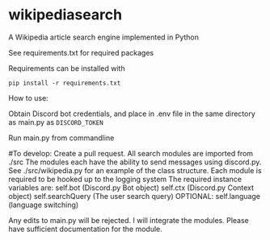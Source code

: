 # wikipediasearch
A Wikipedia article search engine implemented in Python

See requirements.txt for required packages


Requirements can be installed with
```
pip install -r requirements.txt
```

How to use:

Obtain Discord bot credentials, and place in .env file in the same directory as main.py as `DISCORD_TOKEN`

Run main.py from commandline


#To develop:
  Create a pull request.
  All search modules are imported from ./src
  The modules each have the ability to send messages using discord.py.
     See ./src/wikipedia.py for an example of the class structure.
     Each module is required to be hooked up to the logging system
     The required instance variables are:
        self.bot (Discord.py Bot object)
        self.ctx (Discord.py Context object)
        self.searchQuery (The user search query)
        OPTIONAL: self.language (language switching)
       
       
  Any edits to main.py will be rejected. I will integrate the modules. Please have sufficient documentation for the module.
